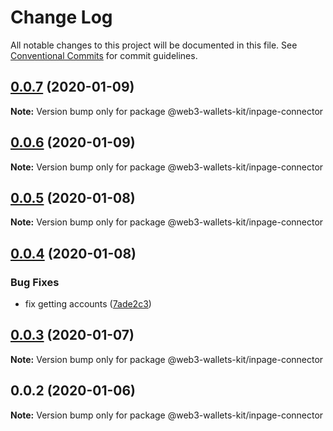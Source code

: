 # Change Log

All notable changes to this project will be documented in this file.
See [Conventional Commits](https://conventionalcommits.org) for commit guidelines.

## [0.0.7](https://github.com/akropolisio/web3-wallets-kit/compare/@web3-wallets-kit/inpage-connector@0.0.6...@web3-wallets-kit/inpage-connector@0.0.7) (2020-01-09)

**Note:** Version bump only for package @web3-wallets-kit/inpage-connector





## [0.0.6](https://github.com/akropolisio/web3-wallets-kit/compare/@web3-wallets-kit/inpage-connector@0.0.5...@web3-wallets-kit/inpage-connector@0.0.6) (2020-01-09)

**Note:** Version bump only for package @web3-wallets-kit/inpage-connector





## [0.0.5](https://github.com/akropolisio/web3-wallets-kit/compare/@web3-wallets-kit/inpage-connector@0.0.4...@web3-wallets-kit/inpage-connector@0.0.5) (2020-01-08)

**Note:** Version bump only for package @web3-wallets-kit/inpage-connector





## [0.0.4](https://github.com/akropolisio/web3-wallets-kit/compare/@web3-wallets-kit/inpage-connector@0.0.3...@web3-wallets-kit/inpage-connector@0.0.4) (2020-01-08)


### Bug Fixes

* fix getting accounts ([7ade2c3](https://github.com/akropolisio/web3-wallets-kit/commit/7ade2c3462a7659681bbe4a74cd6143a3d955c3b))





## [0.0.3](https://github.com/akropolisio/web3-wallets-kit/compare/@web3-wallets-kit/inpage-connector@0.0.2...@web3-wallets-kit/inpage-connector@0.0.3) (2020-01-07)

**Note:** Version bump only for package @web3-wallets-kit/inpage-connector





## 0.0.2 (2020-01-06)

**Note:** Version bump only for package @web3-wallets-kit/inpage-connector
